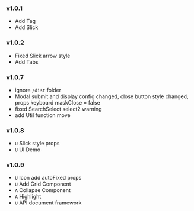 ### v1.0.1

- Add Tag
- Add Slick

### v1.0.2

- Fixed Slick arrow style
- Add Tabs

### v1.0.7

- ignore `/dist` folder
- Modal submit and display config changed, close button style changed, props keyboard maskClose = false
- fixed SearchSelect select2 warning
- add Util function move

### v1.0.8

- `U` Slick style props
- `U` UI Demo

### v1.0.9

- `U` Icon add autoFixed props
- `U` Add Grid Component
- `A` Collapse Component
- `A` Highlight
- `U` API document framework
